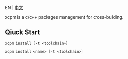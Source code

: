 EN | [中文](README_zh.md)

xcpm is a c/c++ packages management for cross-building.

## Qiuck Start

```shell
xcpm install [-t <toolchain>]
```

```shell
xcpm install <name> [-t <toolchain>]
```

